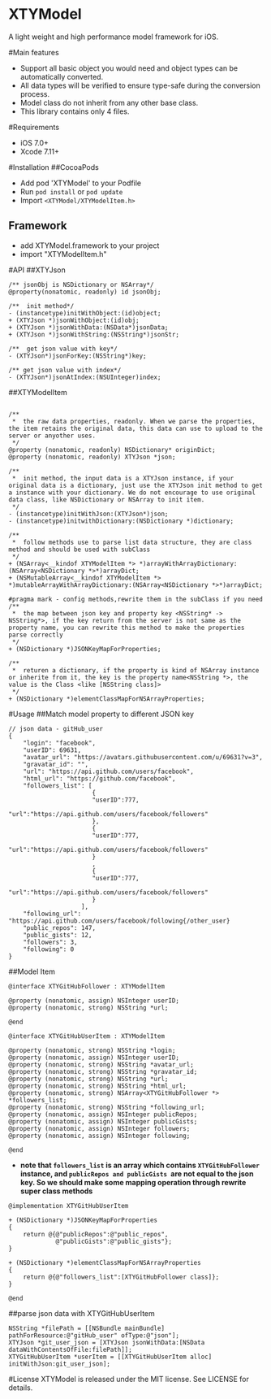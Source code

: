 # XTYModel
A light weight and high performance model framework for iOS.

#Main features
 *  Support all basic object you would need and object types can be automatically converted.
 * All data types will be verified to ensure type-safe during the conversion process.
 * Model class do not inherit from any other base class.
 * This library contains only 4 files.

#Requirements
* iOS 7.0+ 
* Xcode 7.11+

#Installation
##CocoaPods
 * Add pod 'XTYModel' to your Podfile
 * Run `pod install` or `pod update`
 * Import `<XTYModel/XTYModelItem.h>`

## Framework
* add XTYModel.framework to your project
* import "XTYModelItem.h"


#API
##XTYJson

```
/** jsonObj is NSDictionary or NSArray*/
@property(nonatomic, readonly) id jsonObj;

/**  init method*/
- (instancetype)initWithObject:(id)object;
+ (XTYJson *)jsonWithObject:(id)obj;
+ (XTYJson *)jsonWithData:(NSData*)jsonData;
+ (XTYJson *)jsonWithString:(NSString*)jsonStr;

/**  get json value with key*/
- (XTYJson*)jsonForKey:(NSString*)key;

/** get json value with index*/
- (XTYJson*)jsonAtIndex:(NSUInteger)index;
```

##XTYModelItem
```

/**
 *  the raw data properties, readonly. When we parse the properties, the item retains the original data, this data can use to upload to the server or anyother uses.
 */
@property (nonatomic, readonly) NSDictionary* originDict;
@property (nonatomic, readonly) XTYJson *json;

/**
 *  init method, the input data is a XTYJson instance, if your original data is a dictionary, just use the XTYJson init method to get a instance with your dictionary. We do not encourage to use original data class, like NSDictionary or NSArray to init item.
 */
- (instancetype)initWithJson:(XTYJson*)json;
- (instancetype)initwithDictionary:(NSDictionary *)dictionary;

/**
 *  follow methods use to parse list data structure, they are class method and should be used with subClass
 */
+ (NSArray<__kindof XTYModelItem *> *)arrayWithArrayDictionary:(NSArray<NSDictionary *>*)arrayDict;
+ (NSMutableArray<__kindof XTYModelItem *> *)mutableArrayWithArrayDictionary:(NSArray<NSDictionary *>*)arrayDict;

#pragma mark - config methods,rewrite them in the subClass if you need
/**
 *  the map between json key and property key <NSString* -> NSString*>, if the key return from the server is not same as the property name, you can rewrite this method to make the properties parse correctly
 */
+ (NSDictionary *)JSONKeyMapForProperties;

/**
 *  returen a dictionary, if the property is kind of NSArray instance or inherite from it, the key is the property name<NSString *>, the value is the Class <like [NSString class]>
 */
+ (NSDictionary *)elementClassMapForNSArrayProperties;

```


#Usage 
##Match model property to different JSON key

```
// json data - gitHub_user
{
    "login": "facebook",
    "userID": 69631,
    "avatar_url": "https://avatars.githubusercontent.com/u/69631?v=3",
    "gravatar_id": "",
    "url": "https://api.github.com/users/facebook",
    "html_url": "https://github.com/facebook",
    "followers_list": [
                       {
                       "userID":777,
                       "url":"https://api.github.com/users/facebook/followers"
                       },
                       {
                       "userID":777,
                       "url":"https://api.github.com/users/facebook/followers"
                       }
                       ,
                       {
                       "userID":777,
                       "url":"https://api.github.com/users/facebook/followers"
                       }
                    ],
    "following_url": "https://api.github.com/users/facebook/following{/other_user}
    "public_repos": 147,
    "public_gists": 12,
    "followers": 3,
    "following": 0
}

```

##Model Item

```
@interface XTYGitHubFollower : XTYModelItem

@property (nonatomic, assign) NSInteger userID;
@property (nonatomic, strong) NSString *url;

@end

@interface XTYGitHubUserItem : XTYModelItem

@property (nonatomic, strong) NSString *login;
@property (nonatomic, assign) NSInteger userID;
@property (nonatomic, strong) NSString *avatar_url;
@property (nonatomic, strong) NSString *gravatar_id;
@property (nonatomic, strong) NSString *url;
@property (nonatomic, strong) NSString *html_url;
@property (nonatomic, strong) NSArray<XTYGitHubFollower *> *followers_list;
@property (nonatomic, strong) NSString *following_url;
@property (nonatomic, assign) NSInteger publicRepos;
@property (nonatomic, assign) NSInteger publicGists;
@property (nonatomic, assign) NSInteger followers;
@property (nonatomic, assign) NSInteger following;

@end
```
- **note that  `followers_list` is an array which contains `XTYGitHubFollower` instance, and `publicRepos and publicGists `are not equal to the json key. So we should make some mapping operation through rewrite super class methods**

```
@implementation XTYGitHubUserItem

+ (NSDictionary *)JSONKeyMapForProperties
{
    return @{@"publicRepos":@"public_repos",
             @"publicGists":@"public_gists"};
}

+ (NSDictionary *)elementClassMapForNSArrayProperties
{
    return @{@"followers_list":[XTYGitHubFollower class]};
}

@end
```

##parse json data with XTYGitHubUserItem

```
NSString *filePath = [[NSBundle mainBundle] pathForResource:@"gitHub_user" ofType:@"json"];
XTYJson *git_user_json = [XTYJson jsonWithData:[NSData dataWithContentsOfFile:filePath]];
XTYGitHubUserItem *userItem = [[XTYGitHubUserItem alloc] initWithJson:git_user_json];
```



#License
XTYModel is released under the MIT license. See LICENSE for details.
